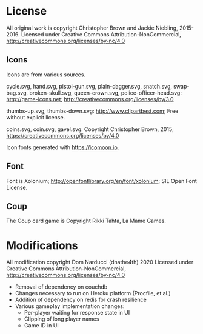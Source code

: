 License
=======

All original work is copyright Christopher Brown and Jackie Niebling, 2015-2016.
Licensed under Creative Commons Attribution-NonCommercial, http://creativecommons.org/licenses/by-nc/4.0

Icons
-----
Icons are from various sources.

cycle.svg, hand.svg, pistol-gun.svg, plain-dagger.svg, snatch.svg, swap-bag.svg, broken-skull.svg, queen-crown.svg, police-officer-head.svg: http://game-icons.net; http://creativecommons.org/licenses/by/3.0

thumbs-up.svg, thumbs-down.svg: http://www.clipartbest.com; Free without explicit license.

coins.svg, coin.svg, gavel.svg: Copyright Christopher Brown, 2015; https://creativecommons.org/licenses/by/4.0

Icon fonts generated with https://icomoon.io.

Font
-----
Font is Xolonium; http://openfontlibrary.org/en/font/xolonium; SIL Open Font License.

Coup
-----
The Coup card game is Copyright Rikki Tahta, La Mame Games.

Modifications
==============================================

All modification copyright Dom Narducci (dnathe4th) 2020
Licensed under Creative Commons Attribution-NonCommercial, http://creativecommons.org/licenses/by-nc/4.0

- Removal of dependency on couchdb
- Changes necessary to run on Heroku platform (Procfile, et al.)
- Addition of dependency on redis for crash resilience
- Various gameplay implementation changes:
    - Per-player waiting for response state in UI
    - Clipping of long player names
    - Game ID in UI
